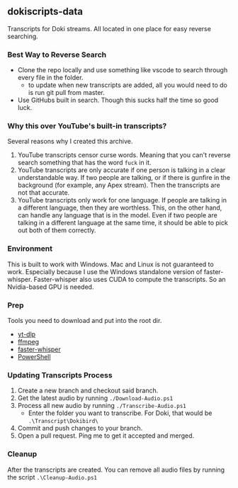 ## dokiscripts-data
Transcripts for Doki streams. All located in one place for easy reverse searching.

### Best Way to Reverse Search
- Clone the repo locally and use something like vscode to search through every file in the folder.
    - to update when new transcripts are added, all you would need to do is run git pull from master.
- Use GitHubs built in search. Though this sucks half the time so good luck.

### Why this over YouTube's built-in transcripts?
Several reasons why I created this archive.
1. YouTube transcripts censor curse words. Meaning that you can't reverse search something that has the word `fuck` in it.
2. YouTube transcripts are only accurate if one person is talking in a clear understandable way. If two people are talking, or if there is gunfire in the background (for example, any Apex stream). Then the transcripts are not that accurate.
3. YouTube transcripts only work for one language. If people are talking in a different language, then they are worthless. This, on the other hand, can handle any language that is in the model. Even if two people are talking in a different language at the same time, it should be able to pick out both of them correctly.

### Environment
This is built to work with Windows. Mac and Linux is not guaranteed to work. Especially because I use the Windows standalone version of faster-whisper.
Faster-whisper also uses CUDA to compute the transcripts. So an Nvidia-based GPU is needed.

### Prep
Tools you need to download and put into the root dir.
- [yt-dlp](https://github.com/yt-dlp/yt-dlp)
- [ffmpeg](https://github.com/FFmpeg/FFmpeg)
- [faster-whisper](https://github.com/Purfview/whisper-standalone-win)
- [PowerShell](https://github.com/PowerShell/PowerShell)

### Updating Transcripts Process
1. Create a new branch and checkout said branch.
2. Get the latest audio by running `./Download-Audio.ps1`
3. Process all new audio by running `./Transcribe-Audio.ps1`
    - Enter the folder you want to transcribe. For Doki, that would be `.\Transcript\Dokibird\`
4. Commit and push changes to your branch.
5. Open a pull request. Ping me to get it accepted and merged.

### Cleanup
After the transcripts are created. You can remove all audio files by running the script `.\Cleanup-Audio.ps1`
